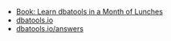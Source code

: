 - [Book: Learn dbatools in a Month of Lunches](https://dbatools.io/meap/)
- [dbatools.io](https://dbatools.io/)
- [dbatools.io/answers](https://gist.github.com/potatoqualitee/6ec31e978f8467764f06ca431a37f612)
  
